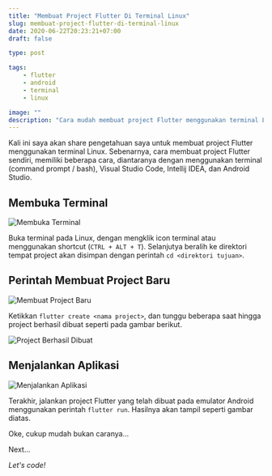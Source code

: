 ```yaml
---
title: "Membuat Project Flutter Di Terminal Linux"
slug: membuat-project-flutter-di-terminal-linux
date: 2020-06-22T20:23:21+07:00
draft: false

type: post

tags:
    - flutter
    - android
    - terminal
    - linux

image: ""
description: "Cara mudah membuat project Flutter menggunakan terminal Linux"
---
```


Kali ini saya akan share pengetahuan saya untuk membuat project Flutter menggunakan terminal Linux. Sebenarnya, cara membuat project Flutter sendiri, memiliki beberapa cara, diantaranya dengan menggunakan terminal (command prompt / bash), Visual Studio Code, Intellij IDEA, dan Android Studio.

## Membuka Terminal

![Membuka Terminal](/img/membuat-project-flutter-di-terminal-linux/open-terminal.png)

Buka terminal pada Linux, dengan mengklik icon terminal atau menggunakan shortcut (`CTRL + ALT + T`). Selanjutya beralih ke direktori tempat project akan disimpan dengan perintah `cd <direktori tujuan>`.

## Perintah Membuat Project Baru

![Membuat Project Baru](/img/membuat-project-flutter-di-terminal-linux/flutter-create-command.png)

Ketikkan `flutter create <nama project>`, dan tunggu beberapa saat hingga project berhasil dibuat seperti pada gambar berikut.

![Project Berhasil Dibuat](/img/membuat-project-flutter-di-terminal-linux/project-created.png)

## Menjalankan Aplikasi

![Menjalankan Aplikasi](/img/membuat-project-flutter-di-terminal-linux/run-project.png)

Terakhir, jalankan project Flutter yang telah dibuat pada emulator Android menggunakan perintah `flutter run`. Hasilnya akan tampil seperti gambar diatas.

Oke, cukup mudah bukan caranya...

Next...

*Let's code!*
